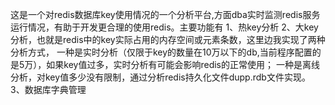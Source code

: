 这是一个对redis数据库key使用情况的一个分析平台,方面dba实时监测redis服务运行情况，有助于开发更合理的使用redis。主要功能有
1、热key分析
2、大key分析，也就是redis中的key实际占用的内存空间或元素条数，这里边我实现了两种分析方式，
一种是实时分析（仅限于key的数量在10万以下的db,当前程序配置的是5万），如果key值过多，实时分析有可能会影响redis的正常使用；
一种是离线分析，对key值多少没有限制，通过分析redis持久化文件dupp.rdb文件实现。
3、数据库字典管理
